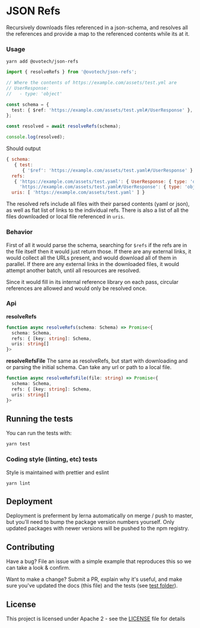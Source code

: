 # JSON Refs

Recursively downloads files referenced in a json-schema, and resolves all the references and provide a map to the referenced contents while its at it.

### Usage

```shell
yarn add @ovotech/json-refs
```

```typescript
import { resolveRefs } from '@ovotech/json-refs';

// Where the contents of https://example.com/assets/test.yml are
// UserResponse:
//   - type: 'object'

const schema = {
  test: { $ref: 'https://example.com/assets/test.yml#/UserResponse' },
};

const resolved = await resolveRefs(schema);

console.log(resolved);
```

Should output

```js
{ schema:
   { test:
      { '$ref': 'https://example.com/assets/test.yaml#/UserResponse' } },
  refs:
   { 'https://example.com/assets/test.yaml': { UserResponse: { type: 'object' } },
     'https://example.com/assets/test.yaml#/UserResponse': { type: 'object' } },
  uris: [ 'https://example.com/assets/test.yaml' ] }
```

The resolved refs include all files with their parsed contents (yaml or json), as well as flat list of links to the individual refs.
There is also a list of all the files downloaded or local file referenced in `uris`.

### Behavior

First of all it would parse the schema, searching for `$refs` if the refs are in the file itself then it would just return those. If there are any external links, it would collect all the URLs present, and would download all of them in parallel. If there are any external links in the downloaded files, it would attempt another batch, until all resources are resolved.

Since it would fill in its internal reference library on each pass, circular references are allowed and would only be resolved once.

### Api

**resolveRefs**

```typescript
function async resolveRefs(schema: Schema) => Promise<{
  schema: Schema,
  refs: { [key: string]: Schema,
  uris: string[]
}>
```

**resolveRefsFile** The same as resolveRefs, but start with downloading and or parsing the initial schema. Can take any url or path to a local file.

```typescript
function async resolveRefsFile(file: string) => Promise<{
  schema: Schema,
  refs: { [key: string]: Schema,
  uris: string[]
}>
```

## Running the tests

You can run the tests with:

```bash
yarn test
```

### Coding style (linting, etc) tests

Style is maintained with prettier and eslint

```
yarn lint
```

## Deployment

Deployment is preferment by lerna automatically on merge / push to master, but you'll need to bump the package version numbers yourself. Only updated packages with newer versions will be pushed to the npm registry.

## Contributing

Have a bug? File an issue with a simple example that reproduces this so we can take a look & confirm.

Want to make a change? Submit a PR, explain why it's useful, and make sure you've updated the docs (this file) and the tests (see [test folder](test)).

## License

This project is licensed under Apache 2 - see the [LICENSE](LICENSE) file for details
